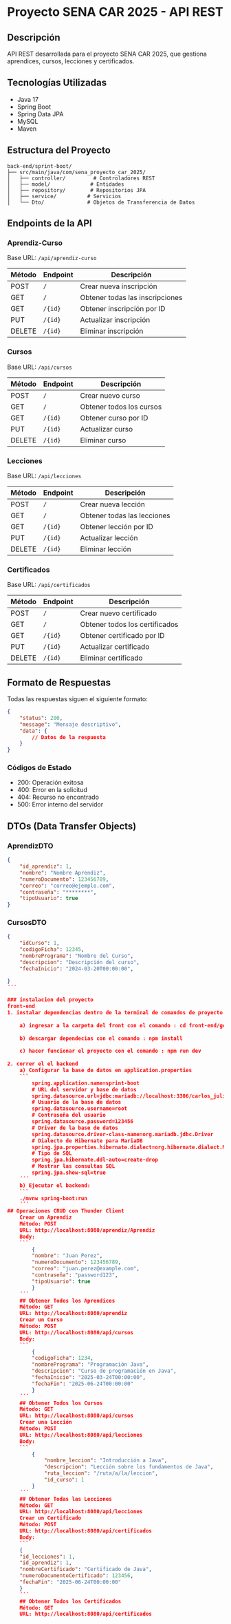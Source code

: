 # Proyecto SENA CAR 2025 - API REST

## Descripción
API REST desarrollada para el proyecto SENA CAR 2025, que gestiona aprendices, cursos, lecciones y certificados.

## Tecnologías Utilizadas
- Java 17
- Spring Boot
- Spring Data JPA
- MySQL
- Maven

## Estructura del Proyecto
```
back-end/sprint-boot/
├── src/main/java/com/sena_proyecto_car_2025/
│   ├── controller/         # Controladores REST
│   ├── model/             # Entidades
│   ├── repository/        # Repositorios JPA
│   ├── service/          # Servicios
│   └── Dto/              # Objetos de Transferencia de Datos
```

## Endpoints de la API

### Aprendiz-Curso
Base URL: `/api/aprendiz-curso`

| Método | Endpoint | Descripción |
|--------|----------|-------------|
| POST   | `/`      | Crear nueva inscripción |
| GET    | `/`      | Obtener todas las inscripciones |
| GET    | `/{id}`  | Obtener inscripción por ID |
| PUT    | `/{id}`  | Actualizar inscripción |
| DELETE | `/{id}`  | Eliminar inscripción |

### Cursos
Base URL: `/api/cursos`

| Método | Endpoint | Descripción |
|--------|----------|-------------|
| POST   | `/`      | Crear nuevo curso |
| GET    | `/`      | Obtener todos los cursos |
| GET    | `/{id}`  | Obtener curso por ID |
| PUT    | `/{id}`  | Actualizar curso |
| DELETE | `/{id}`  | Eliminar curso |

### Lecciones
Base URL: `/api/lecciones`

| Método | Endpoint | Descripción |
|--------|----------|-------------|
| POST   | `/`      | Crear nueva lección |
| GET    | `/`      | Obtener todas las lecciones |
| GET    | `/{id}`  | Obtener lección por ID |
| PUT    | `/{id}`  | Actualizar lección |
| DELETE | `/{id}`  | Eliminar lección |

### Certificados
Base URL: `/api/certificados`

| Método | Endpoint | Descripción |
|--------|----------|-------------|
| POST   | `/`      | Crear nuevo certificado |
| GET    | `/`      | Obtener todos los certificados |
| GET    | `/{id}`  | Obtener certificado por ID |
| PUT    | `/{id}`  | Actualizar certificado |
| DELETE | `/{id}`  | Eliminar certificado |

## Formato de Respuestas

Todas las respuestas siguen el siguiente formato:

```json
{
    "status": 200,
    "message": "Mensaje descriptivo",
    "data": {
        // Datos de la respuesta
    }
}
```

### Códigos de Estado
- 200: Operación exitosa
- 400: Error en la solicitud
- 404: Recurso no encontrado
- 500: Error interno del servidor

## DTOs (Data Transfer Objects)

### AprendizDTO
```json
{
    "id_aprendiz": 1,
    "nombre": "Nombre Aprendiz",
    "numeroDocumento": 123456789,
    "correo": "correo@ejemplo.com",
    "contraseña": "********",
    "tipoUsuario": true
}
```

### CursosDTO
```json
{
    "idCurso": 1,
    "codigoFicha": 12345,
    "nombrePrograma": "Nombre del Curso",
    "descripcion": "Descripción del curso",
    "fechaInicio": "2024-03-20T00:00:00",

}
´´´

### instalacion del proyecto
front-end
1. instalar dependencias dentro de la terminal de comandos de proyecto
   
    a) ingresar a la carpeta del front con el comando : cd front-end/gestion
   
    b) descargar dependecias con el comando : npm install
   
    c) hacer funcionar el proyecto con el comando : npm run dev
    
2. correr el el backend
    a) Configurar la base de datos en application.properties
    ```
        spring.application.name=sprint-boot
        # URL del servidor y base de datos
        spring.datasource.url=jdbc:mariadb://localhost:3306/carlos_julio
        # Usuario de la base de datos
        spring.datasource.username=root
        # Contraseña del usuario
        spring.datasource.password=123456
        # Driver de la base de datos
        spring.datasource.driver-class-name=org.mariadb.jdbc.Driver
        # Dialecto de Hibernate para MariaDB
        spring.jpa.properties.hibernate.dialect=org.hibernate.dialect.MariaDBDialect
        # Tipo de SQL
        spring.jpa.hibernate.ddl-auto=create-drop
        # Mostrar las consultas SQL
        spring.jpa.show-sql=true
    ´´´
    b) Ejecutar el backend:
    ```
    ./mvnw spring-boot:run
    ´´´
## Operaciones CRUD con Thunder Client
    Crear un Aprendiz
    Método: POST
    URL: http://localhost:8080/aprendiz/Aprendiz
    Body:
    ```
        {
        "nombre": "Juan Perez",
        "numeroDocumento": 123456789,
        "correo": "juan.perez@example.com",
        "contraseña": "password123",
        "tipoUsuario": true
        }
    ´´´
    ## Obtener Todos los Aprendices
    Método: GET
    URL: http://localhost:8080/aprendiz
    Crear un Curso
    Método: POST
    URL: http://localhost:8080/api/cursos
    Body:
    ```
        {
        "codigoFicha": 1234,
        "nombrePrograma": "Programación Java",
        "descripcion": "Curso de programación en Java",
        "fechaInicio": "2025-03-24T00:00:00",
        "fechaFin": "2025-06-24T00:00:00"
        }
    ´´´
    ## Obtener Todos los Cursos
    Método: GET
    URL: http://localhost:8080/api/cursos
    Crear una Lección
    Método: POST
    URL: http://localhost:8080/api/lecciones
    Body:
    ```
        {
            "nombre_leccion": "Introducción a Java",
            "descripcion": "Lección sobre los fundamentos de Java",
            "ruta_leccion": "/ruta/a/la/leccion",
            "id_curso": 1
        }
    ´´´
    ## Obtener Todas las Lecciones
    Método: GET
    URL: http://localhost:8080/api/lecciones
    Crear un Certificado
    Método: POST
    URL: http://localhost:8080/api/certificados
    Body:
    ```
    {
    "id_lecciones": 1,
    "id_aprendiz": 1,
    "nombreCertificado": "Certificado de Java",
    "numeroDocumentoCertificado": 123456,
    "fechaFin": "2025-06-24T00:00:00"
    }
    ´´´
    ## Obtener Todos los Certificados
    Método: GET
    URL: http://localhost:8080/api/certificados
